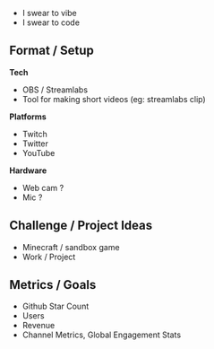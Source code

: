 - I swear to vibe
- I swear to code
## Format / Setup

**Tech**
- OBS / Streamlabs
- Tool for making short videos (eg: streamlabs clip)

**Platforms**
 - Twitch 
 - Twitter
 - YouTube

**Hardware**
- Web cam ?
- Mic ?

## Challenge / Project Ideas
- Minecraft / sandbox game
- Work / Project

## Metrics / Goals
- Github Star Count
- Users
- Revenue
- Channel Metrics, Global Engagement Stats